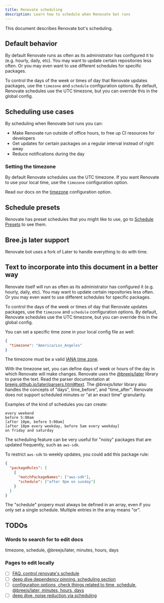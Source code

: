 ```yaml
---
title: Renovate scheduling
description: Learn how to schedule when Renovate bot runs
---
```


This document describes Renovate bot's scheduling.

## Default behavior

By default Renovate runs as often as its administrator has configured it to (e.g. hourly, daily, etc).
You may want to update certain repositories less often.
Or you may even want to use different schedules for specific packages.

To control the days of the week or times of day that Renovate updates packages, use the `timezone` and `schedule` configuration options.
By default, Renovate schedules use the UTC timezone, but you can override this in the global config.

## Scheduling use cases

By scheduling when Renovate bot runs you can:

- Make Renovate run outside of office hours, to free up CI resources for developers
- Get updates for certain packages on a regular interval instead of right away
- Reduce notifications during the day

### Setting the timezone

By default Renovate schedules use the UTC timezone.
If you want Renovate to use your local time, use the `timezone` configuration option.

Read our docs on the [timezone](https://docs.renovatebot.com/configuration-options/#timezone) configuration option.

## Schedule presets

Renovate has preset schedules that you might like to use, go to [Schedule Presets](https://docs.renovatebot.com/presets-schedule/) to see them.

## Bree.js later support

Renovate bot uses a fork of Later to handle everything to do with time.

## Text to incorporate into this document in a better way

Renovate itself will run as often as its administrator has configured it (e.g. hourly, daily, etc).
You may want to update certain repositories less often.
Or you may even want to use different schedules for specific packages.

To control the days of the week or times of day that Renovate updates packages, use the `timezone` and `schedule` configuration options.
By default, Renovate schedules use the UTC timezone, but you can override this in the global config.

You can set a specific time zone in your local config file as well:

```json
{
  "timezone": "America/Los_Angeles"
}
```

The timezone must be a valid [IANA time zone](https://en.wikipedia.org/wiki/List_of_tz_database_time_zones).

With the timezone set, you can define days of week or hours of the day in which Renovate will make changes.
Renovate uses the [@breejs/later](https://github.com/breejs/later) library to parse the text.
Read the parser documentation at [breejs.github.io/later/parsers.html#text](https://breejs.github.io/later/parsers.html#text).
The _@breejs/later_ library also handles the concepts of "days", time_before", and "time_after".
Renovate does not support scheduled minutes or "at an exact time" granularity.

Examples of the kind of schedules you can create:

```
every weekend
before 5:00am
[after 10pm, before 5:00am]
[after 10pm every weekday, before 5am every weekday]
on friday and saturday
```

The scheduling feature can be very useful for "noisy" packages that are updated frequently, such as `aws-sdk`.

To restrict `aws-sdk` to weekly updates, you could add this package rule:

```json
{
  "packageRules": [
    {
      "matchPackageNames": ["aws-sdk"],
      "schedule": ["after 9pm on sunday"]
    }
  ]
}
```

The "schedule" propery must always be defined in an array, even if you only set a single schedule.
Multiple entries in the array means "or".

## TODOs

### Words to search for to edit docs

timezone, schedule, @breejs/later, minutes, hours, days

### Pages to edit locally

- [ ] [FAQ, control renovate's schedule](https://docs.renovatebot.com/faq/#control-renovates-schedule)
- [ ] [deep dive dependency pinning, scheduling section](https://docs.renovatebot.com/dependency-pinning/#scheduling)
- [ ] [configuration options, check things related to time, schedule, @breejs/later, minutes, hours, days](https://docs.renovatebot.com/configuration-options/)
- [ ] [deep dive, noise reduction via scheduling](https://docs.renovatebot.com/noise-reduction/#scheduling-renovate)
